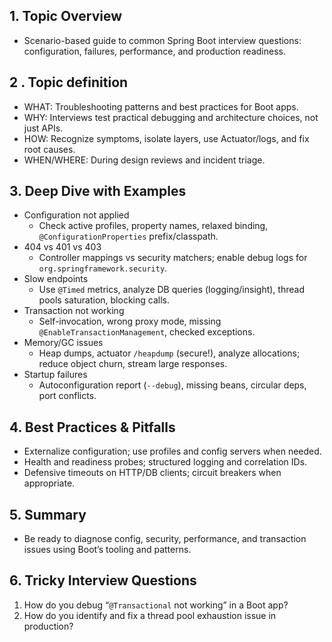 ## 1. Topic Overview

- Scenario-based guide to common Spring Boot interview questions: configuration, failures, performance, and production readiness.

## 2 . Topic definition

- WHAT: Troubleshooting patterns and best practices for Boot apps.
- WHY: Interviews test practical debugging and architecture choices, not just APIs.
- HOW: Recognize symptoms, isolate layers, use Actuator/logs, and fix root causes.
- WHEN/WHERE: During design reviews and incident triage.

## 3. Deep Dive with Examples

- Configuration not applied
  - Check active profiles, property names, relaxed binding, `@ConfigurationProperties` prefix/classpath.
- 404 vs 401 vs 403
  - Controller mappings vs security matchers; enable debug logs for `org.springframework.security`.
- Slow endpoints
  - Use `@Timed` metrics, analyze DB queries (logging/insight), thread pools saturation, blocking calls.
- Transaction not working
  - Self-invocation, wrong proxy mode, missing `@EnableTransactionManagement`, checked exceptions.
- Memory/GC issues
  - Heap dumps, actuator `/heapdump` (secure!), analyze allocations; reduce object churn, stream large responses.
- Startup failures
  - Autoconfiguration report (`--debug`), missing beans, circular deps, port conflicts.

## 4. Best Practices & Pitfalls

- Externalize configuration; use profiles and config servers when needed.
- Health and readiness probes; structured logging and correlation IDs.
- Defensive timeouts on HTTP/DB clients; circuit breakers when appropriate.

## 5. Summary

- Be ready to diagnose config, security, performance, and transaction issues using Boot’s tooling and patterns.

## 6. Tricky Interview Questions

1. How do you debug “`@Transactional` not working” in a Boot app?
2. How do you identify and fix a thread pool exhaustion issue in production?

